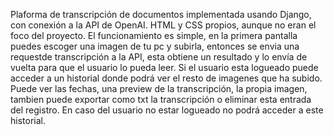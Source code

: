 Plaforma de transcripción de documentos implementada usando Django, con conexión a la API de OpenAI.
HTML y CSS propios, aunque no eran el foco del proyecto.
El funcionamiento es simple, en la primera pantalla puedes escoger una imagen de tu pc y subirla, 
entonces se envia una requestde transcripción a la API, esta obtiene un resultado y lo envía de 
vuelta para que el usuario lo pueda leer.
Si el usuario esta logueado puede acceder a un historial donde podrá ver el resto de imagenes que 
ha subido. Puede ver las fechas, una preview de la transcripción, la propia imagen, tambien puede
exportar como txt la transcripción o eliminar esta entrada del registro. En caso del usuario no 
estar logueado no podrá acceder a este historial.
